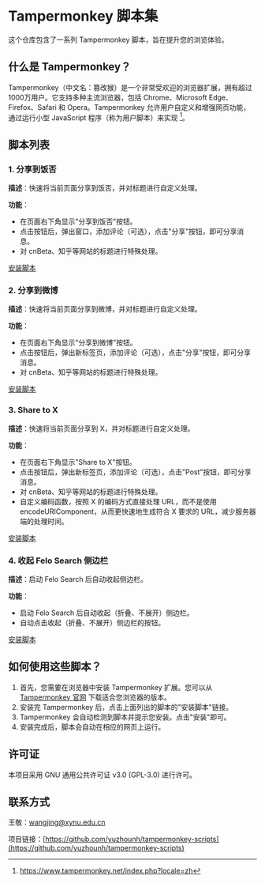 # Tampermonkey 脚本集

这个仓库包含了一系列 Tampermonkey 脚本，旨在提升您的浏览体验。

## 什么是 Tampermonkey？

Tampermonkey（中文名：篡改猴）是一个非常受欢迎的浏览器扩展，拥有超过1000万用户。它支持多种主流浏览器，包括 Chrome、Microsoft Edge、Firefox、Safari 和 Opera。Tampermonkey 允许用户自定义和增强网页功能，通过运行小型 JavaScript 程序（称为用户脚本）来实现 [^1]。

## 脚本列表

### 1. 分享到饭否

**描述**：快速将当前页面分享到饭否，并对标题进行自定义处理。

**功能**：
- 在页面右下角显示"分享到饭否"按钮。
- 点击按钮后，弹出窗口，添加评论（可选），点击"分享"按钮，即可分享消息。
- 对 cnBeta、知乎等网站的标题进行特殊处理。

[安装脚本](https://greasyfork.org/zh-CN/scripts/511322-%E5%88%86%E4%BA%AB%E5%88%B0%E9%A5%AD%E5%90%A6)

### 2. 分享到微博

**描述**：快速将当前页面分享到微博，并对标题进行自定义处理。

**功能**：
- 在页面右下角显示"分享到微博"按钮。
- 点击按钮后，弹出新标签页，添加评论（可选），点击"分享"按钮，即可分享消息。
- 对 cnBeta、知乎等网站的标题进行特殊处理。

[安装脚本](https://greasyfork.org/zh-CN/scripts/511328-%E5%88%86%E4%BA%AB%E5%88%B0%E5%BE%AE%E5%8D%9A)

### 3. Share to X

**描述**：快速将当前页面分享到 X，并对标题进行自定义处理。

**功能**：
- 在页面右下角显示"Share to X"按钮。
- 点击按钮后，弹出新标签页，添加评论（可选），点击"Post"按钮，即可分享消息。
- 对 cnBeta、知乎等网站的标题进行特殊处理。
- 自定义编码函数，按照 X 的编码方式直接处理 URL，而不是使用 encodeURIComponent，从而更快速地生成符合 X 要求的 URL，减少服务器端的处理时间。

[安装脚本](https://greasyfork.org/zh-CN/scripts/511713-share-to-x)

### 4. 收起 Felo Search 侧边栏

**描述**：启动 Felo Search 后自动收起侧边栏。

**功能**：
- 启动 Felo Search 后自动收起（折叠、不展开）侧边栏。
- 自动点击收起（折叠、不展开）侧边栏的按钮。

[安装脚本](https://greasyfork.org/zh-CN/scripts/511325-%E6%94%B6%E8%B5%B7-felo-search-%E4%BE%A7%E8%BE%B9%E6%A0%8F)

## 如何使用这些脚本？

1. 首先，您需要在浏览器中安装 Tampermonkey 扩展。您可以从 [Tampermonkey 官网](https://www.tampermonkey.net/) 下载适合您浏览器的版本。
2. 安装完 Tampermonkey 后，点击上面列出的脚本的"安装脚本"链接。
3. Tampermonkey 会自动检测到脚本并提示您安装。点击"安装"即可。
4. 安装完成后，脚本会自动在相应的网页上运行。

## 许可证

本项目采用 GNU 通用公共许可证 v3.0 (GPL-3.0) 进行许可。

## 联系方式

王敬：wangjing@xynu.edu.cn

项目链接：[https://github.com/yuzhounh/tampermonkey-scripts](https://github.com/yuzhounh/tampermonkey-scripts)

[^1]: https://www.tampermonkey.net/index.php?locale=zh
